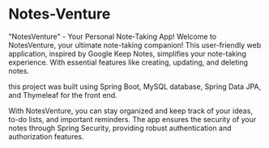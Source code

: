 # Notes-Venture
"NotesVenture" - Your Personal Note-Taking App! Welcome to NotesVenture, your ultimate note-taking companion! This user-friendly web application, inspired by Google Keep Notes, simplifies your note-taking experience. With essential features like creating, updating, and deleting notes.

this project was built using Spring Boot, MySQL database, Spring Data JPA, and Thymeleaf for the front end.

With NotesVenture, you can stay organized and keep track of your ideas, to-do lists, and important reminders. The app ensures the security of your notes through Spring Security, providing robust authentication and authorization features.
